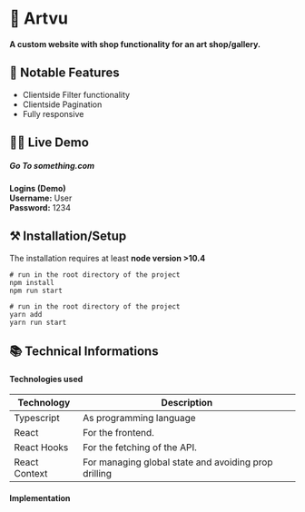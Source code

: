 # 🎨 Artvu

#### A custom website with shop functionality for an art shop/gallery.

## 📖 Notable Features
- Clientside Filter functionality
- Clientside Pagination
- Fully responsive


## 👩‍💻 Live Demo
##### Go To something.com


**Logins (Demo)**  
**Username:** User  
**Password:** 1234

  

## ⚒ Installation/Setup
The installation requires at least **node version >10.4**

```Shell
# run in the root directory of the project
npm install
npm run start

# run in the root directory of the project
yarn add 
yarn run start
```


## 📚 Technical Informations

#### Technologies used

| Technology              | Description                            |
|-------------------------|----------------------------------------|
| Typescript              |   As programming language              |
| React                   |   For the frontend.                    |
| React Hooks             |   For the fetching of the API.         | 
| React Context           |   For managing global state and avoiding prop drilling         | 


#### Implementation





